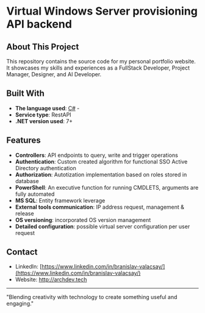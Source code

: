 # Virtual Windows Server provisioning API backend

## About This Project

This repository contains the source code for my personal portfolio website. It showcases my skills and experiences as a FullStack Developer, Project Manager, Designer, and AI Developer.

## Built With

- **The language used**: [C#](https://dotnet.microsoft.com/en-us/apps/aspnet/web-apps) - 
- **Service type**: RestAPI
- **.NET version used**: 7+

## Features

- **Controllers**: API endpoints to query, write and trigger operations
- **Authentication**: Custom created algorithm for functional SSO Active Directory authentication
- **Authorization**: Autotization implementation based on roles stored in database
- **PowerShell**: An executive function for running CMDLETS, arguments are fully automated
- **MS SQL**: Entity framework leverage
- **External tools communication**: IP address request, management & release
- **OS versioning**: incorporated OS version management
- **Detailed configuration**: possible virtual server configuration per user request
  
## Contact

- LinkedIn: [https://www.linkedin.com/in/branislav-valacsay/](https://www.linkedin.com/in/branislav-valacsay/)
- Website: http://archdev.tech

---

"Blending creativity with technology to create something useful and engaging."

